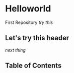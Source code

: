 # Helloworld
First Repository 
*try this*
## Let's try this header
*next thing*
## Table of Contents
